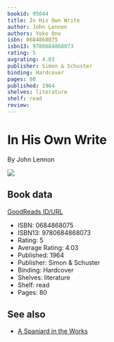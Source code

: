 ```yaml
---
bookid: 95044
title: In His Own Write
author: John Lennon
authors: Yoko Ono
isbn: 0684868075
isbn13: 9780684868073
rating: 5
avgrating: 4.03
publisher: Simon & Schuster
binding: Hardcover
pages: 80
published: 1964
shelves: literature
shelf: read
review: 
---
```


# In His Own Write

By John Lennon

![](https://i.gr-assets.com/images/S/compressed.photo.goodreads.com/books/1327956873l/95044.jpg)

## Book data

[GoodReads ID/URL](https://www.goodreads.com/book/show/95044)

- ISBN: 0684868075
- ISBN13: 9780684868073
- Rating: 5
- Average Rating: 4.03
- Published: 1964
- Publisher: Simon & Schuster
- Binding: Hardcover
- Shelves: literature
- Shelf: read
- Pages: 80


## See also

- [A Spaniard in the Works](A_Spaniard_in_the_Works.md)
